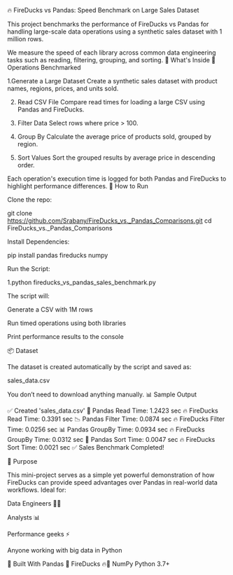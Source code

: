 
🔥 FireDucks vs Pandas: Speed Benchmark on Large Sales Dataset

This project benchmarks the performance of FireDucks vs Pandas for handling large-scale data operations using a synthetic sales dataset with 1 million rows.

We measure the speed of each library across common data engineering tasks such as reading, filtering, grouping, and sorting.
📂 What's Inside
🔧 Operations Benchmarked

  1.Generate a Large Dataset
    Create a synthetic sales dataset with product names, regions, prices, and units sold.

  2.  Read CSV File
    Compare read times for loading a large CSV using Pandas and FireDucks.

  3. Filter Data
    Select rows where price > 100.

  4. Group By
    Calculate the average price of products sold, grouped by region.
 
  5. Sort Values
    Sort the grouped results by average price in descending order.

Each operation's execution time is logged for both Pandas and FireDucks to highlight performance differences.
🧪 How to Run

  Clone the repo:

git clone https://github.com/Srabany/FireDucks_vs._Pandas_Comparisons.git
cd FireDucks_vs._Pandas_Comparisons

Install Dependencies:

pip install pandas fireducks numpy

Run the Script:

  1.python fireducks_vs_pandas_sales_benchmark.py

The script will:

  Generate a CSV with 1M rows

  Run timed operations using both libraries

  Print performance results to the console

📦 Dataset

The dataset is created automatically by the script and saved as:

sales_data.csv

You don’t need to download anything manually.
📊 Sample Output

✅ Created 'sales_data.csv'
📄 Pandas Read Time: 1.2423 sec
🔥 FireDucks Read Time: 0.3391 sec
📉 Pandas Filter Time: 0.0874 sec
🔥 FireDucks Filter Time: 0.0256 sec
📊 Pandas GroupBy Time: 0.0934 sec
🔥 FireDucks GroupBy Time: 0.0312 sec
🔽 Pandas Sort Time: 0.0047 sec
🔥 FireDucks Sort Time: 0.0021 sec
✅ Sales Benchmark Completed!

🚀 Purpose

This mini-project serves as a simple yet powerful demonstration of how FireDucks can provide speed advantages over Pandas in real-world data workflows. Ideal for:

  Data Engineers 👷‍♂️

  Analysts 📊

  Performance geeks ⚡

   Anyone working with big data in Python

🐍 Built With
    Pandas 🐼
    FireDucks 🔥🦆
    NumPy
    Python 3.7+
